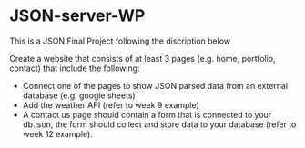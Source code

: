 # JSON-server-WP
This is a JSON Final Project following the discription below

Create a website that consists of at least 3 pages (e.g. home, portfolio, contact) that include the following:

- Connect one of the pages to show JSON parsed data from an external database (e.g. google sheets)
- Add the weather API (refer to week 9 example)
- A contact us page should contain a form that is connected to your db.json, the form should collect and store data to your database (refer to week 12 example).
